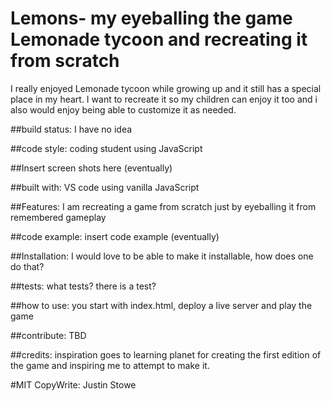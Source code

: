 # Lemons- my eyeballing the game Lemonade tycoon and recreating it from scratch
I really enjoyed Lemonade tycoon while growing up and it still has a special place in my heart. I want to recreate it so my children can enjoy it too and i also would enjoy being able to customize it as needed.

##build status: I have no idea

##code style: coding student using JavaScript

##Insert screen shots here (eventually)

##built with: VS code using vanilla JavaScript

##Features: I am recreating a game from scratch just by eyeballing it from remembered gameplay

##code example: insert code example (eventually)

##Installation: I would love to be able to make it installable, how does one do that?

##tests: what tests? there is a test?

##how to use: you start with index.html, deploy a live server and play the game


##contribute: TBD

##credits: inspiration goes to  learning planet for creating the first edition of the game and inspiring me to attempt to make it.

#MIT CopyWrite: Justin Stowe
